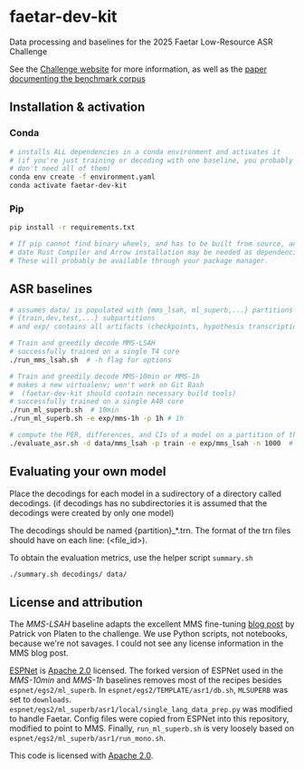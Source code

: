 # faetar-dev-kit
Data processing and baselines for the 2025 Faetar Low-Resource ASR Challenge

See the [Challenge website](https://perceptimatic.github.io/faetarspeech/) for more information, as well as the [paper documenting the benchmark corpus](https://arxiv.org/abs/2409.08103)

## Installation & activation

### Conda

``` sh
# installs ALL dependencies in a conda environment and activates it
# (if you're just training or decoding with one baseline, you probably
# don't need all of them)
conda env create -f environment.yaml
conda activate faetar-dev-kit
```

### Pip

``` sh
pip install -r requirements.txt

# If pip cannot find binary wheels, and has to be built from source, an up to
# date Rust Compiler and Arrow installation may be needed as dependencies.
# These will probably be available through your package manager.
```

## ASR baselines

``` sh
# assumes data/ is populated with {mms_lsah, ml_superb,...} partitions which have 
# {train,dev,test,...} subpartitions
# and exp/ contains all artifacts (checkpoints, hypothesis transcriptions, etc.)

# Train and greedily decode MMS-LSAH
# successfully trained on a single T4 core
./run_mms_lsah.sh  # -h flag for options

# Train and greedily decode MMS-10min or MMS-1h
# makes a new virtualenv; won't work on Git Bash
#  (faetar-dev-kit should contain necessary build tools)
# successfully trained on a single A40 core
./run_ml_superb.sh  # 10min
./run_ml_superb.sh -e exp/mms-1h -p 1h # 1h

# compute the PER, differences, and CIs of a model on a partition of the data directory
./evaluate_asr.sh -d data/mms_lsah -p train -e exp/mms_lsah -n 1000  # -h flag for options
```

## Evaluating your own model

Place the decodings for each model in a sudirectory of a directory called decodings. (if decodings has no subdirectories it is assumed that the decodings were created by only one model)

The decodings should be named {partition}_*.trn.
The format of the trn files should have on each line: <transcription> (<file_id>).

To obtain the evaluation metrics, use the helper script `summary.sh`
``` sh
./summary.sh decodings/ data/
```

## License and attribution

The *MMS-LSAH* baseline adapts the excellent MMS fine-tuning [blog
post](https://huggingface.co/blog/mms_adapters) by Patrick von Platen to the
challenge. We use Python scripts, not notebooks, because we're not savages. I
could not see any license information in the MMS blog post.

[ESPNet](https://github.com/espnet/espnet/tree/master) is [Apache
2.0](./LICENSE) licensed. The forked version of ESPNet used in the *MMS-10min*
and *MMS-1h* baselines removes most of the recipes besides
`espnet/egs2/ml_superb`. In `espnet/egs2/TEMPLATE/asr1/db.sh`, `MLSUPERB` was
set to `downloads`. `espnet/egs2/ml_superb/asr1/local/single_lang_data_prep.py`
was modified to handle Faetar. Config files were copied from ESPNet into this
repository, modified to point to MMS. Finally, `run_ml_superb.sh` is very
loosely based on `espnet/egs2/ml_superb/asr1/run_mono.sh`.

This code is licensed with [Apache 2.0](./LICENSE).
